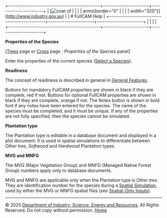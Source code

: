 +----------------------------------------------+-----------------------+-----------------------+
| [![coat of                                   |                       | [](index.htm)         |
| arms](imgs/DISER-inline_Mono.png){border="0" |                       |                       |
| width="320"}](http://www.industry.gov.au)    |                       | # FullCAM Help        |
+----------------------------------------------+-----------------------+-----------------------+
|                                              |                       |                       |
+----------------------------------------------+-----------------------+-----------------------+

**Properties of the Species**

\[[Trees](215_Trees.htm) page or [Crops](216_Crops.htm) page :
*Properties of the Species* panel\]

Enter the properties of the current species ([Select a
Species](56_Select%20a%20Species.htm)).

**Readiness**

The concept of readiness is described in general in [General
Features](20_General%20Features.htm).

Buttons for mandatory FullCAM properties are shown in black if they are
complete, red if not. Buttons for optional FullCAM properties are shown
in black if they are complete, orange if not. The Notes button is shown
in bold font if any notes have been entered for the species. The name of
the species must be completed, and it must be unique. If any of the
properties are not fully specified, then the species cannot be
simulated.

**Plantation type**

The Plantation type is editable in a database document and displayed in
a plot document. It is used in spatial simulations to differentiate
between *Other tree*, *Softwood* and *Hardwood* Plantation types.

**MVG and MNFG**

The MVG (Major Vegetation Group) and MNFG (Managed Native Forest Group)
numbers apply only to database documents.

MVG and MNFG are applicable only when the Plantation type is *Other
tree*. They are identification number for the species during a [Spatial
Simulation](http://www.fullcam.au/FullCAMServer2020/Help/73_Spatial%20Simulation.htm),
used by either the MVG or MNFG spatial files (see [Spatial-Only
Inputs](http://www.fullcam.au/FullCAMServer2020/Help/68_Spatial-Only%20Inputs.htm)).

------------------------------------------------------------------------

© 2025 [Department of Industry, Science, Energy and
Resources](http://www.industry.gov.au "Department of Industry, Science, Energy and Resources"),
All Rights Reserved. Do not copy without permission.
[Home](index.htm "help index")
